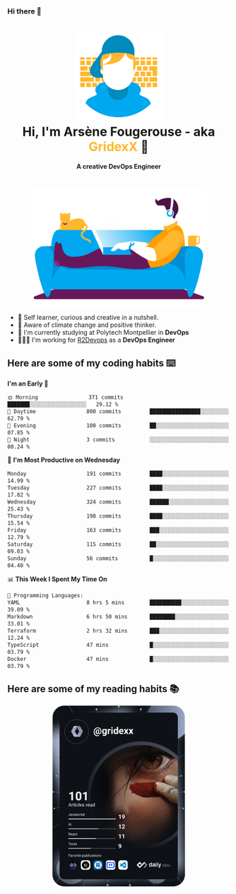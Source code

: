 ### Hi there 👋

<!--
**GridexX/gridexx** is a ✨ _special_ ✨ repository because its `README.md` (this file) appears on your GitHub profile.

Here are some ideas to get you started:

- 🔭 I’m currently working on ...
- 🌱 I’m currently learning ...
- 👯 I’m looking to collaborate on ...
- 🤔 I’m looking for help with ...
- 💬 Ask me about ...
- 📫 How to reach me: ...
- 😄 Pronouns: ...
- ⚡ Fun fact: ...
-->


<!-- Header -->
<h1 align="center">
  <img src="./images/user_profile.png" width="200">
  <br>
  Hi, I'm Arsène Fougerouse - aka <span style="color:#ffb72e">GridexX</span> 👋
</h1>


<p align="center">
  <b>A creative DevOps Engineer </b>
</p>
<br/>
<p align="center">
  <img src="./images/man_couch.png" width="400">
</p>

- 🎨 Self learner, curious and creative in a nutshell. 
- 🌱 Aware of climate change and positive thinker.
- 📕 I'm currently studying at Polytech Montpellier in **DevOps**
- 👨🏻‍💻 I'm working for [R2Devops](https://r2devops.io) as a **DevOps Engineer**


## Here are some of my coding habits ⌨️

<!-- Add a section about tech and Ops stack
  Like this one : https://github.com/Xanthus58#-tech-stack
-->
<!--START_SECTION:waka-->
**I'm an Early 🐤** 

```text
🌞 Morning                371 commits         ███████░░░░░░░░░░░░░░░░░░   29.12 % 
🌆 Daytime                800 commits         ████████████████░░░░░░░░░   62.79 % 
🌃 Evening                100 commits         ██░░░░░░░░░░░░░░░░░░░░░░░   07.85 % 
🌙 Night                  3 commits           ░░░░░░░░░░░░░░░░░░░░░░░░░   00.24 % 
```
📅 **I'm Most Productive on Wednesday** 

```text
Monday                   191 commits         ████░░░░░░░░░░░░░░░░░░░░░   14.99 % 
Tuesday                  227 commits         ████░░░░░░░░░░░░░░░░░░░░░   17.82 % 
Wednesday                324 commits         ██████░░░░░░░░░░░░░░░░░░░   25.43 % 
Thursday                 198 commits         ████░░░░░░░░░░░░░░░░░░░░░   15.54 % 
Friday                   163 commits         ███░░░░░░░░░░░░░░░░░░░░░░   12.79 % 
Saturday                 115 commits         ██░░░░░░░░░░░░░░░░░░░░░░░   09.03 % 
Sunday                   56 commits          █░░░░░░░░░░░░░░░░░░░░░░░░   04.40 % 
```


📊 **This Week I Spent My Time On** 

```text
💬 Programming Languages: 
YAML                     8 hrs 5 mins        ██████████░░░░░░░░░░░░░░░   39.09 % 
Markdown                 6 hrs 50 mins       ████████░░░░░░░░░░░░░░░░░   33.01 % 
Terraform                2 hrs 32 mins       ███░░░░░░░░░░░░░░░░░░░░░░   12.24 % 
TypeScript               47 mins             █░░░░░░░░░░░░░░░░░░░░░░░░   03.79 % 
Docker                   47 mins             █░░░░░░░░░░░░░░░░░░░░░░░░   03.79 % 
```


<!--END_SECTION:waka-->

## Here are some of my reading habits 📚
<div  align="center">
  <img src="./images/devcard.svg" width="300">
</div>
